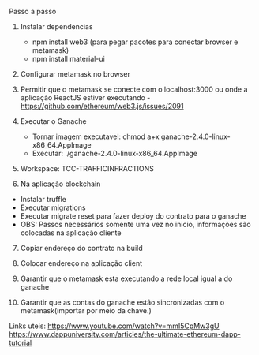 Passo a passo

1) Instalar dependencias
   - npm install web3   (para pegar pacotes para conectar browser e metamask)
   - npm install material-ui

2) Configurar metamask no browser

3) Permitir que o metamask se conecte com o localhost:3000 ou onde a aplicação ReactJS estiver executando
 -https://github.com/ethereum/web3.js/issues/2091

4) Executar o Ganache
    - Tornar imagem executavel: chmod a+x ganache-2.4.0-linux-x86_64.AppImage
    - Executar: ./ganache-2.4.0-linux-x86_64.AppImage 

5) Workspace: TCC-TRAFFICINFRACTIONS

6) Na aplicação blockchain
 - Instalar truffle
 - Executar migrations
 - Executar migrate reset para fazer deploy do contrato para o ganache
 - OBS: Passos necessários somente uma vez no inicio, informações são colocadas na aplicação cliente

7) Copiar endereço do contrato na build

8) Colocar endereço na aplicação client

9) Garantir que o metamask esta executando a rede local igual a do ganache

10) Garantir que as contas do ganache estão sincronizadas com o metamask(importar por meio da chave.)




Links uteis:
https://www.youtube.com/watch?v=mmI5CpMw3gU
https://www.dappuniversity.com/articles/the-ultimate-ethereum-dapp-tutorial